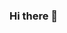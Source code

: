 ### Hi there 👋

<!--

- 🔭 I’m currently working on Developing My Portfolio
- 🌱 I’m currently learning Python
- 👯 I’m looking to collaborate on Latest Technologies
- 🤔 I’m looking for help with Machine Learning Models
- 💬 Ask me about Coffee
- 📫 How to reach me: kamnajoshikj@gmail.com
- 😄 CSE Undergrad
- ⚡ Fun fact: ...
-->
